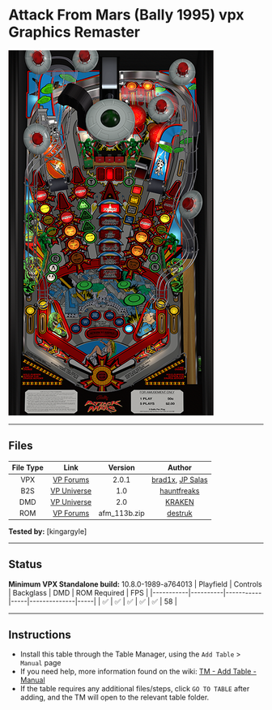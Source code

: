 # Attack From Mars (Bally 1995) vpx Graphics Remaster

![Table Preview](../../images/vpx-jpattackfrommars-preview.png)

---

## Files
| File Type |                                                 Link                                                  |   Version    |                                                          Author                                                          |
|:---------:|:-----------------------------------------------------------------------------------------------------:|:------------:|:------------------------------------------------------------------------------------------------------------------------:|
| VPX |             [VP Forums](https://www.vpforums.org/index.php?app=downloads&showfile=15086)              |    2.0.1     | [brad1x](https://www.vpforums.org/index.php?showuser=67440), [JP Salas](https://www.vpforums.org/index.php?showuser=277) |
| B2S | [VP Universe](https://vpuniverse.com/files/file/12165-attack-from-mars-bally-1995-b2s-with-full-dmd/) |     1.0      |                             [hauntfreaks](https://vpuniverse.com/profile/5216-hauntfreaks/)                              |
| DMD |      [VP Universe](https://vpuniverse.com/files/file/19896-attack-from-mars-serum-colorization/)      |     2.0      |                                  [KRAKEN](https://vpuniverse.com/profile/35517-kraken/)                                  |
| ROM |              [VP Forums](https://www.vpforums.org/index.php?app=downloads&showfile=1340)              | afm_113b.zip |                                 [destruk](https://www.vpforums.org/index.php?showuser=5)                                 |

**Tested by:** [kingargyle]

---

## Status 
**Minimum VPX Standalone build:** 10.8.0-1989-a764013
| Playfield | Controls | Backglass | DMD | ROM Required | FPS | 
|-----------|----------|-----------|-----|--------------|-----|
| :white_check_mark: | :white_check_mark: | :white_check_mark: | :white_check_mark: | :white_check_mark: | 58 |

---

## Instructions

- Install this table through the Table Manager, using the `Add Table` > `Manual` page
- If you need help, more information found on the wiki: [TM - Add Table - Manual](https://github.com/LegendsUnchained/vpx-standalone-alp4k/wiki/%5B04%5D-%F0%9F%A7%A1-TM-%E2%80%90-Other-Features#add-table---manual)
- If the table requires any additional files/steps, click `GO TO TABLE` after adding, and the TM will open to the relevant table folder.

